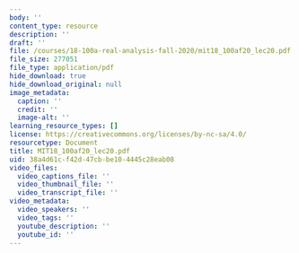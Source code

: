 ```yaml
---
body: ''
content_type: resource
description: ''
draft: ''
file: /courses/18-100a-real-analysis-fall-2020/mit18_100af20_lec20.pdf
file_size: 277051
file_type: application/pdf
hide_download: true
hide_download_original: null
image_metadata:
  caption: ''
  credit: ''
  image-alt: ''
learning_resource_types: []
license: https://creativecommons.org/licenses/by-nc-sa/4.0/
resourcetype: Document
title: MIT18_100af20_lec20.pdf
uid: 38a4d61c-f42d-47cb-be10-4445c28eab08
video_files:
  video_captions_file: ''
  video_thumbnail_file: ''
  video_transcript_file: ''
video_metadata:
  video_speakers: ''
  video_tags: ''
  youtube_description: ''
  youtube_id: ''
---
```

